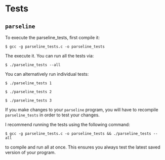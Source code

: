 # Tests

## `parseline`

To execute the parseline_tests, first compile it:

`$ gcc -g parseline_tests.c -o parseline_tests`

The execute it. You can run all the tests via:

`$ ./parseline_tests --all`

You can alternatively run individual tests:

`$ ./parseline_tests 1`

`$ ./parseline_tests 2`

`$ ./parseline_tests 3`

If you make changes to your `parseline` program, you will have to recompile 
`parseline_tests` in order to test your changes.

I recommend running the tests using the following command:

`$ gcc -g parseline_tests.c -o parseline_tests && ./parseline_tests --all`

to compile and run all at once. This ensures you always test the latest saved
version of your program.
